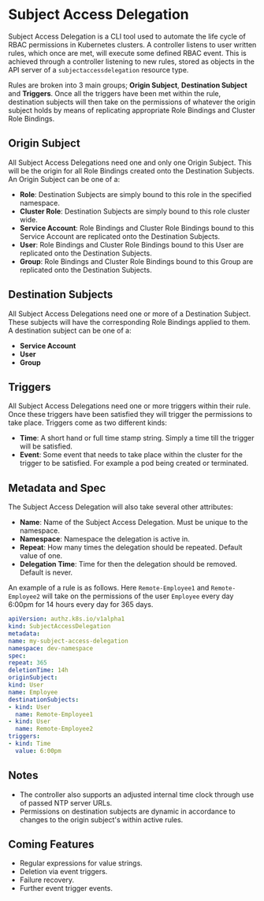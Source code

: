 # Subject Access Delegation

Subject Access Delegation is a CLI tool used to automate the life cycle of RBAC
permissions in Kubernetes clusters. A controller listens to user written rules,
which once are met, will execute some defined RBAC event. This is achieved
through a controller listening to new rules, stored as objects in the API server
of a `subjectaccessdelegation` resource type.

Rules are broken into 3 main groups; **Origin Subject**, **Destination
Subject** and **Triggers**. Once all the triggers have been met within the
rule, destination subjects will then take on the permissions of whatever the
origin subject holds by means of replicating appropriate Role Bindings and
Cluster Role Bindings.

## Origin Subject
All Subject Access Delegations need one and only one Origin Subject. This will
be the origin for all Role Bindings created onto the Destination Subjects. An
Origin Subject can be one of a:

* **Role**: Destination Subjects are simply bound to this role in the specified
  namespace.
* **Cluster Role**: Destination Subjects are simply bound to this role cluster
  wide.
* **Service Account**: Role Bindings and Cluster Role Bindings bound to this
  Service Account are replicated onto the Destination Subjects.
* **User**: Role Bindings and Cluster Role Bindings bound to this
  User are replicated onto the Destination Subjects.
* **Group**: Role Bindings and Cluster Role Bindings bound to this
  Group are replicated onto the Destination Subjects.

## Destination Subjects
All Subject Access Delegations need one or more of a Destination Subject. These
subjects will have the corresponding Role Bindings applied to them. A
destination subject can be one of a:

* **Service Account**
* **User**
* **Group**

## Triggers
All Subject Access Delegations need one or more triggers within their rule. Once
these triggers have been satisfied they will trigger the permissions to take
place. Triggers come as two different kinds:

* **Time**: A short hand or full time stamp string. Simply a time till the
  trigger will be satisfied.
* **Event**: Some event that needs to take place within the cluster for the
  trigger to be satisfied. For example a pod being created or terminated.

## Metadata and Spec
The Subject Access Delegation will also take several other attributes:

* **Name**: Name of the Subject Access Delegation. Must be unique to the
  namespace.
* **Namespace**: Namespace the delegation is active in.
* **Repeat**: How many times the delegation should be repeated. Default value of
  one.
* **Delegation Time**: Time for then the delegation should be removed. Default
  is never.

An example of a rule is as follows. Here `Remote-Employee1` and
`Remote-Employee2` will take on the permissions of the user `Employee` every day
6:00pm for 14 hours every day for 365 days.

```yaml
apiVersion: authz.k8s.io/v1alpha1
kind: SubjectAccessDelegation
metadata:
name: my-subject-access-delegation
namespace: dev-namespace
spec:
repeat: 365
deletionTime: 14h
originSubject:
kind: User
name: Employee
destinationSubjects:
- kind: User
  name: Remote-Employee1
- kind: User
  name: Remote-Employee2
triggers:
- kind: Time
  value: 6:00pm
```

## Notes
- The controller also supports an adjusted internal time clock through use of
passed NTP server URLs.
- Permissions on destination subjects are dynamic in accordance to changes to
  the origin subject's within active rules.

## Coming Features
- Regular expressions for value strings.
- Deletion via event triggers.
- Failure recovery.
- Further event trigger events.

